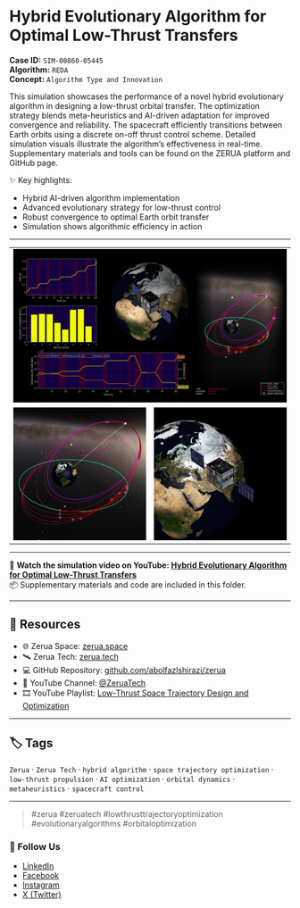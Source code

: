 # Hybrid Evolutionary Algorithm for Optimal Low-Thrust Transfers

**Case ID:** `SIM-00860-05445`  
**Algorithm:** `REDA`  
**Concept:** `Algorithm Type and Innovation`  

This simulation showcases the performance of a novel hybrid evolutionary algorithm in designing a low-thrust orbital transfer. The optimization strategy blends meta-heuristics and AI-driven adaptation for improved convergence and reliability. The spacecraft efficiently transitions between Earth orbits using a discrete on-off thrust control scheme. Detailed simulation visuals illustrate the algorithm’s effectiveness in real-time. Supplementary materials and tools can be found on the ZERUA platform and GitHub page.

✨ Key highlights:
- Hybrid AI-driven algorithm implementation  
- Advanced evolutionary strategy for low-thrust control  
- Robust convergence to optimal Earth orbit transfer  
- Simulation shows algorithmic efficiency in action  

---

<table width="100%" border="0" cellspacing="0" cellpadding="0"><tr><td colspan="2" width="100%"><img src="./prev_sim.jpg" with="100%"></td></tr><tr><td width="50%"><img src="./prev_orb.jpg" with="100%"></td><td width="50%"><img src="./prev_sat.jpg" with="100%"></td></tr></table>

---

🎥 **Watch the simulation video on YouTube: [Hybrid Evolutionary Algorithm for Optimal Low-Thrust Transfers](https://www.youtube.com/watch?v=bRK-YJSDxrw)**  
📦 Supplementary materials and code are included in this folder.

---

## 🔗 Resources
- 🌐 Zerua Space: [zerua.space](https://www.zerua.space)  
- 🛰 Zerua Tech: [zerua.tech](https://www.zerua.tech)  
- 💻 GitHub Repository: [github.com/abolfazlshirazi/zerua](https://github.com/abolfazlshirazi/zerua)  
- 🎥 YouTube Channel: [@ZeruaTech](https://www.youtube.com/@ZeruaTech)  
- 🎞 YouTube Playlist: [Low-Thrust Space Trajectory Design and Optimization](https://www.youtube.com/playlist?list=PLJMfURpxHVVkWjTQBiavZLb4bVetN_96z)  

---

## 🏷 Tags
`Zerua` · `Zerua Tech` · `hybrid algorithm` · `space trajectory optimization` · `low-thrust propulsion` · `AI optimization` · `orbital dynamics` · `metaheuristics` · `spacecraft control`

---

> #zerua #zeruatech #lowthrusttrajectoryoptimization #evolutionaryalgorithms #orbitaloptimization

### 📱 Follow Us
- [LinkedIn](https://www.linkedin.com/company/zeruatech)  
- [Facebook](https://www.facebook.com/zeruatech/)  
- [Instagram](https://www.instagram.com/zeruatech)  
- [X (Twitter)](https://www.twitter.com/zeruatech)  
